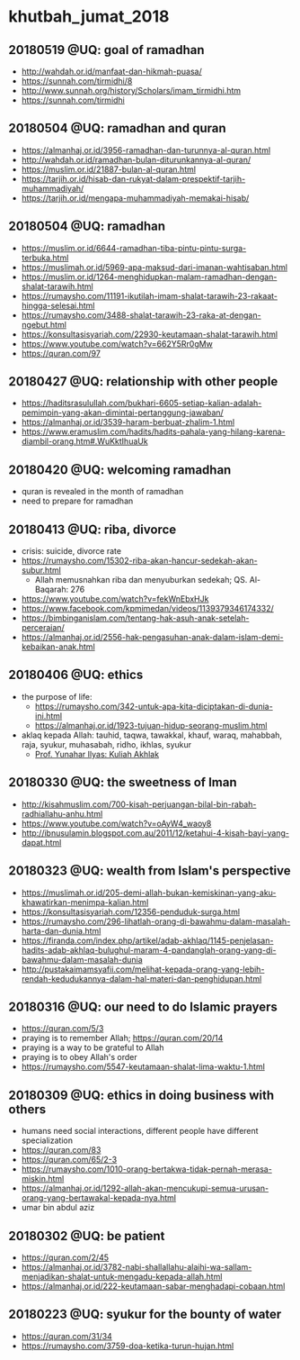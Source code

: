 # khutbah_jumat_2018

## 20180519 @UQ: goal of ramadhan 
* http://wahdah.or.id/manfaat-dan-hikmah-puasa/
* https://sunnah.com/tirmidhi/8
* http://www.sunnah.org/history/Scholars/imam_tirmidhi.htm
* https://sunnah.com/tirmidhi

## 20180504 @UQ: ramadhan and quran
* https://almanhaj.or.id/3956-ramadhan-dan-turunnya-al-quran.html
* http://wahdah.or.id/ramadhan-bulan-diturunkannya-al-quran/
* https://muslim.or.id/21887-bulan-al-quran.html
* https://tarjih.or.id/hisab-dan-rukyat-dalam-prespektif-tarjih-muhammadiyah/
* https://tarjih.or.id/mengapa-muhammadiyah-memakai-hisab/

## 20180504 @UQ: ramadhan
* https://muslim.or.id/6644-ramadhan-tiba-pintu-pintu-surga-terbuka.html
* https://muslimah.or.id/5969-apa-maksud-dari-imanan-wahtisaban.html
* https://muslim.or.id/1264-menghidupkan-malam-ramadhan-dengan-shalat-tarawih.html
* https://rumaysho.com/11191-ikutilah-imam-shalat-tarawih-23-rakaat-hingga-selesai.html
* https://rumaysho.com/3488-shalat-tarawih-23-raka-at-dengan-ngebut.html
* https://konsultasisyariah.com/22930-keutamaan-shalat-tarawih.html
* https://www.youtube.com/watch?v=662Y5Rr0gMw
* https://quran.com/97

## 20180427 @UQ: relationship with other people
* https://haditsrasulullah.com/bukhari-6605-setiap-kalian-adalah-pemimpin-yang-akan-dimintai-pertanggung-jawaban/
* https://almanhaj.or.id/3539-haram-berbuat-zhalim-1.html
* https://www.eramuslim.com/hadits/hadits-pahala-yang-hilang-karena-diambil-orang.htm#.WuKktIhuaUk

## 20180420 @UQ: welcoming ramadhan
* quran is revealed in the month of ramadhan
* need to prepare for ramadhan

## 20180413 @UQ: riba, divorce
* crisis: suicide, divorce rate
* https://rumaysho.com/15302-riba-akan-hancur-sedekah-akan-subur.html
  * Allah memusnahkan riba dan menyuburkan sedekah; QS. Al-Baqarah: 276
* https://www.youtube.com/watch?v=fekWnEbxHJk
* https://www.facebook.com/kpmimedan/videos/1139379346174332/
* https://bimbinganislam.com/tentang-hak-asuh-anak-setelah-perceraian/
* https://almanhaj.or.id/2556-hak-pengasuhan-anak-dalam-islam-demi-kebaikan-anak.html

## 20180406 @UQ: ethics
* the purpose of life:
  * https://rumaysho.com/342-untuk-apa-kita-diciptakan-di-dunia-ini.html
  * https://almanhaj.or.id/1923-tujuan-hidup-seorang-muslim.html
* aklaq kepada Allah: 
  tauhid, taqwa, tawakkal, khauf, waraq, mahabbah, raja, syukur, muhasabah, ridho, ikhlas, syukur
  * [Prof. Yunahar Ilyas: Kuliah Akhlak](http://thesis.umy.ac.id/datapubliknonthesis/EBUMY2061.pdf)

## 20180330 @UQ: the sweetness of Iman
* http://kisahmuslim.com/700-kisah-perjuangan-bilal-bin-rabah-radhiallahu-anhu.html
* https://www.youtube.com/watch?v=oAyW4_waoy8
* http://ibnusulamin.blogspot.com.au/2011/12/ketahui-4-kisah-bayi-yang-dapat.html

## 20180323 @UQ: wealth from Islam's perspective
* https://muslimah.or.id/205-demi-allah-bukan-kemiskinan-yang-aku-khawatirkan-menimpa-kalian.html
* https://konsultasisyariah.com/12356-penduduk-surga.html
* https://rumaysho.com/296-lihatlah-orang-di-bawahmu-dalam-masalah-harta-dan-dunia.html
* https://firanda.com/index.php/artikel/adab-akhlaq/1145-penjelasan-hadits-adab-akhlaq-bulughul-maram-4-pandanglah-orang-yang-di-bawahmu-dalam-masalah-dunia
* http://pustakaimamsyafii.com/melihat-kepada-orang-yang-lebih-rendah-kedudukannya-dalam-hal-materi-dan-penghidupan.html

## 20180316 @UQ: our need to do Islamic prayers
* https://quran.com/5/3
* praying is to remember Allah; https://quran.com/20/14
* praying is a way to be grateful to Allah
* praying is to obey Allah's order
* https://rumaysho.com/5547-keutamaan-shalat-lima-waktu-1.html

## 20180309 @UQ: ethics in doing business with others
* humans need social interactions, different people have different specialization
* https://quran.com/83
* https://quran.com/65/2-3
* https://rumaysho.com/1010-orang-bertakwa-tidak-pernah-merasa-miskin.html
* https://almanhaj.or.id/1292-allah-akan-mencukupi-semua-urusan-orang-yang-bertawakal-kepada-nya.html
* umar bin abdul aziz

## 20180302 @UQ: be patient
* https://quran.com/2/45
* https://almanhaj.or.id/3782-nabi-shallallahu-alaihi-wa-sallam-menjadikan-shalat-untuk-mengadu-kepada-allah.html
* https://almanhaj.or.id/222-keutamaan-sabar-menghadapi-cobaan.html

## 20180223 @UQ: syukur for the bounty of water
* https://quran.com/31/34
* https://rumaysho.com/3759-doa-ketika-turun-hujan.html
